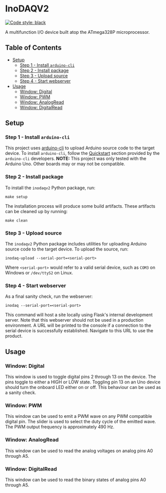 # InoDAQV2
[![Code style: black](https://img.shields.io/badge/code%20style-black-000000.svg)](https://github.com/psf/black)

A multifunction I/O device built atop the ATmega328P microprocessor.
## Table of Contents
- [Setup](#setup)
  - [Step 1 - Install `arduino-cli`](#step-1---install-arduino-cli)
  - [Step 2 - Install package](#step-2---install-package)
  - [Step 3 - Upload source](#step-3---upload-source)
  - [Step 4 - Start webserver](#step-4---start-webserver)
- [Usage](#usage)
  - [Window: Digital](#window-digital)
  - [Window: PWM](#window-pwm)
  - [Window: AnalogRead](#window-analogread)
  - [Window: DigitalRead](#window-digitalread)

## Setup
### Step 1 - Install `arduino-cli`
This project uses [arduino-cli](https://github.com/arduino/arduino-cli) to upload Arduino source code to the
target device.  To install `arduino-cli`, follow the
[Quickstart](https://github.com/arduino/arduino-cli#quickstart) section provided by the `arduino-cli`
developers.
**NOTE:** This project was only tested with the Arduino Uno. Other boards may or may not be compatible.
### Step 2 - Install package
To install the `inodaqv2` Python package, run:
```
make setup
```
The installation process will produce some build artifacts. These artifacts can be cleaned up by running:
```
make clean
```
### Step 3 - Upload source
The `inodaqv2` Python package includes utilities for uploading Arduino source code to the target device. To
upload the source, run:
```
inodaq-upload --serial-port=<serial-port>
```
Where `<serial-port>` would refer to a valid serial device, such as `COM3` on Windows or `/dev/ttyS2` on
Linux.
### Step 4 - Start webserver
As a final sanity check, run the webserver:
```
inodaq --serial-port=<serial-port>
```
This command will host a site locally using Flask's internal development server. Note that this webserver
should not be used in a production environment. A URL will be printed to the console if a connection to the
serial device is successfully established. Navigate to this URL to use the product.
## Usage
### Window: Digital
This window is used to toggle digital pins 2 through 13 on the device. The pins toggle to either a HIGH or LOW
state. Toggling pin 13 on an Uno device should turn the onboard LED either on or off. This behaviour can be
used as a sanity check.
### Window: PWM
This window can be used to emit a PWM wave on any PWM compatible digital pin. The slider is used to select the
duty cycle of the emitted wave. The PWM output frequency is approximately 490 Hz.
### Window: AnalogRead
This window can be used to read the analog voltages on analog pins A0 through A5.
### Window: DigitalRead
This window can be used to read the binary states of analog pins A0 through A5.
